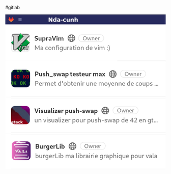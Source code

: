 #gitlab

<!--
**hydrasho/hydrasho** is a ✨ _special_ ✨ repository because its `README.md` (this file) appears on your GitHub profile.

Here are some ideas to get you started:

- 🔭 I’m currently working on ...
- 🌱 I’m currently learning ...
- 👯 I’m looking to collaborate on ...
- 🤔 I’m looking for help with ...
- 💬 Ask me about ...
- 📫 How to reach me: ...
- 😄 Pronouns: ...
- ⚡ Fun fact: ...
-->
<html>
    <body>
        <img src="gitlab.png"/>
        <table>
        <a href="https://gitlab.com/hydrasho/SupraVim"><img src="vim.png"></a>
        <a href="https://gitlab.com/hydrasho/push_swap-testeur-max"><img src="push.png"></a>
        <a href="https://gitlab.com/hydrasho/push_swap-testeur-max"><img src="visua.png"></a>
        <a href="https://gitlab.com/hydrasho/push_swap-testeur-max"><img src="bg.png"></a>
        </table>
    </body>
</html>
